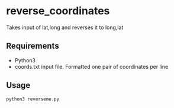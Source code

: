 # reverse_coordinates
Takes input of lat,long and reverses it to long,lat

## Requirements

* Python3
* coords.txt input file. Formatted one pair of coordinates per line

## Usage

```python3 reverseme.py```
